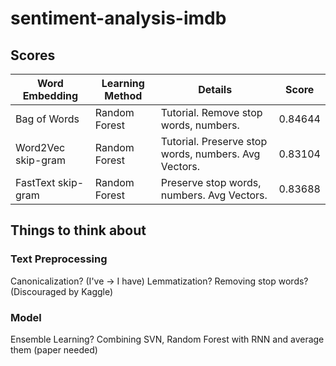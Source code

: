 # sentiment-analysis-imdb

## Scores

Word Embedding | Learning Method | Details | Score 
--- | --- | --- | ---
Bag of Words | Random Forest | Tutorial. Remove stop words, numbers. | 0.84644
Word2Vec skip-gram| Random Forest | Tutorial. Preserve stop words, numbers. Avg Vectors.| 0.83104
FastText skip-gram| Random Forest | Preserve stop words, numbers. Avg Vectors. | 0.83688


## Things to think about
### Text Preprocessing
Canonicalization? (I've -> I have)
Lemmatization?
Removing stop words? (Discouraged by Kaggle)

### Model
Ensemble Learning? Combining SVN, Random Forest with RNN and average them (paper needed)